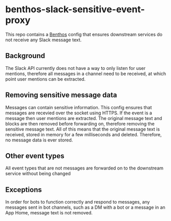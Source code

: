 # benthos-slack-sensitive-event-proxy

This repo contains a [Benthos](https://benthos.dev) config that ensures downstream services do not receive any Slack message text.

## Background

The Slack API currently does not have a way to only listen for user mentions, therefore all messages in a channel need to be received, at which point user mentions can be extracted.

## Removing sensitive message data

Messages can contain sensitive information. This config ensures that messages are recevied over the socket using HTTPS. If the event is a message then user mentions are extracted. The original message text and blocks are then removed before forwarding on, therefore removing the sensitive message text. All of this means that the original message text is received, stored in memory for a few milliseconds and deleted. Therefore, no message data is ever stored.

## Other event types

All event types that are not messages are forwarded on to the downstream service without being changed

## Exceptions

In order for bots to function correctly and respond to messages, any messages sent in bot channels, such as a DM with a bot or a message in an App Home, message text is not removed.

